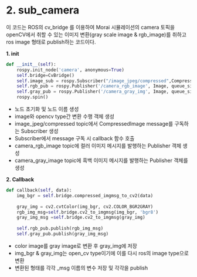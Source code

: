 # 2. sub_camera
이 코드는 ROS의 cv_bridge 를 이용하여 Morai 시뮬레이션의 camera 토픽을 openCV에서 취할 수 있는 이미지 변환(gray scale image & rgb_image)를 취하고 ros image 형태로 publish하는 코드이다. 

**1. init**
```python
def __init__(self):
    rospy.init_node('camera', anonymous=True)
    self.bridge=CvBridge()
    self.image_sub = rospy.Subscriber("/image_jpeg/compressed",CompressedImage, self.callback)
    self.rgb_pub = rospy.Publisher('/camera_rgb_image', Image, queue_size=10)
    self.gray_pub = rospy.Publisher('/camera_gray_img', Image, queue_size=10)    
    rospy.spin()
```
- 노드 초기화 및 노드 이름 생성 
- image와 opencv type간 변환 수행 객체 생성 
- image_jpeg/compressed topic에서 CompressedImage message를 구독하는 Subscriber 생성
- Subscriber에서 message 구독 시 callback 함수 호출
- camera_rgb_image topic에 컬러 이미지 메시지를 발행하는 Publisher 객체 생성
- camera_gray_image topic에 흑백 이미지 메시지를 발행하는 Publisher 객체를 생성

**2. Callback**
```python
def callback(self, data):
    img_bgr = self.bridge.compressed_imgmsg_to_cv2(data)
    
    gray_img = cv2.cvtColor(img_bgr, cv2.COLOR_BGR2GRAY)
    rgb_img_msg=self.bridge.cv2_to_imgmsg(img_bgr, 'bgr8')
    gray_img_msg =self.bridge.cv2_to_imgmsg(gray_img)
    
    self.rgb_pub.publish(rgb_img_msg)
    self.gray_pub.publish(gray_img_msg)
```
- color image를 gray image로 변환 후 gray_img에 저장
- img_bgr & gray_img는 open_cv type이기에 이를 다시 ros의 image type으로 변환 
- 변환된 형태를 각각 _msg 이름의 변수 저장 및 각각을 publish
